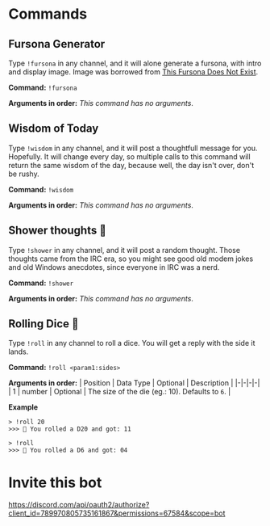 # Commands

## Fursona Generator
Type `!fursona` in any channel, and it will alone generate a fursona, with intro and display image. Image was borrowed from [This Fursona Does Not Exist](https://thisfursonadoesnotexist.com).

**Command:** `!fursona`

**Arguments in order:** *This command has no arguments*.

## Wisdom of Today
Type `!wisdom` in any channel, and it will post a thoughtfull message for you. Hopefully. It will change every day, so multiple calls to this command will return the same wisdom of the day, because well, the day isn't over, don't be rushy.

**Command:** `!wisdom`

**Arguments in order:** *This command has no arguments*.

## Shower thoughts 🚿
Type `!shower` in any channel, and it will post a random thought. Those thoughts came from the IRC era, so you might see good old modem jokes and old Windows anecdotes, since everyone in IRC was a nerd.

**Command:** `!shower`

**Arguments in order:** *This command has no arguments*.

## Rolling Dice 🎲
Type `!roll` in any channel to roll a dice. You will get a reply with the side it lands.

**Command:** `!roll <param1:sides>`

**Arguments in order:**
| Position | Data Type | Optional | Description |
|-|-|-|-|
| 1 | number | Optional | The size of the die (eg.: 10). Defaults to `6`. |

**Example**
```
> !roll 20
>>> 🎲 You rolled a D20 and got: 11

> !roll
>>> 🎲 You rolled a D6 and got: 04
```

# Invite this bot
https://discord.com/api/oauth2/authorize?client_id=789970805735161867&permissions=67584&scope=bot
